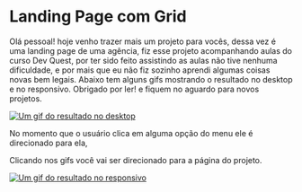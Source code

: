 # Landing Page com Grid

Olá pessoal! hoje venho trazer mais um projeto para vocês, dessa vez é uma landing page de uma agência, fiz esse projeto acompanhando aulas do curso Dev Quest, por ter sido feito assistindo as aulas não tive nenhuma dificuldade, e por mais que eu não fiz sozinho aprendi algumas coisas novas bem legais. Abaixo tem alguns gifs mostrando o resultado no desktop e no responsivo. Obrigado por ler! e fiquem no aguardo para novos projetos.

[<img src="./desktop.gif" alt="Um gif do resultado no desktop">](https://landing-page-com-grid-a9b0axb0m.vercel.app/)

No momento que o usuário clica em alguma opção do menu ele é direcionado para ela,

Clicando nos gifs você vai ser direcionado para a página do projeto.

[<img src="./responsive.gif" alt="Um gif do resultado no responsivo">](https://landing-page-com-grid-a9b0axb0m.vercel.app/)